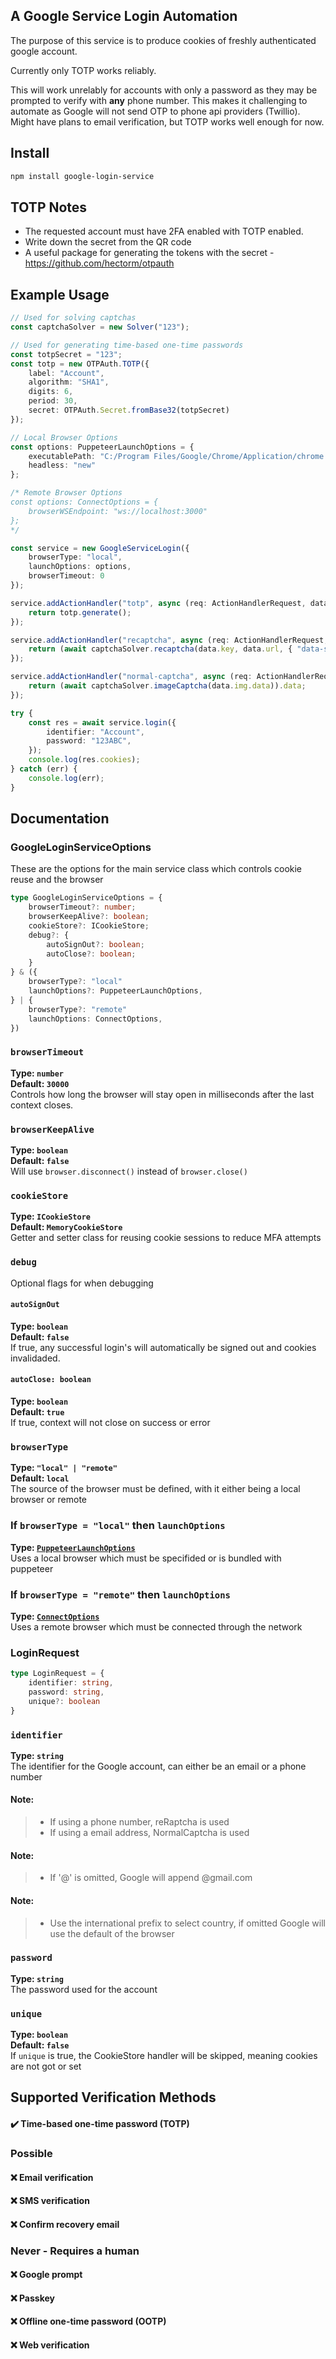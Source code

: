 ## A Google Service Login Automation
The purpose of this service is to produce cookies of freshly authenticated google account.

Currently only TOTP works reliably.

This will work unrelably for accounts with only a password as they may be prompted to verify with <b>any</b> phone number.
This makes it challenging to automate as Google will not send OTP to phone api providers (Twillio). Might have plans to email verification, but TOTP works well enough for now.


## Install
```sh
npm install google-login-service
```

## TOTP Notes
* The requested account must have 2FA enabled with TOTP enabled.
* Write down the secret from the QR code
* A useful package for generating the tokens with the secret - https://github.com/hectorm/otpauth

## Example Usage
```ts
// Used for solving captchas
const captchaSolver = new Solver("123");

// Used for generating time-based one-time passwords
const totpSecret = "123";
const totp = new OTPAuth.TOTP({
	label: "Account",
	algorithm: "SHA1",
	digits: 6,
	period: 30,
	secret: OTPAuth.Secret.fromBase32(totpSecret)
});

// Local Browser Options
const options: PuppeteerLaunchOptions = {
	executablePath: "C:/Program Files/Google/Chrome/Application/chrome.exe",
	headless: "new"
};

/* Remote Browser Options
const options: ConnectOptions = {
	browserWSEndpoint: "ws://localhost:3000"
};
*/

const service = new GoogleServiceLogin({
	browserType: "local",
	launchOptions: options,
	browserTimeout: 0
});

service.addActionHandler("totp", async (req: ActionHandlerRequest, data: undefined) => {
	return totp.generate();
});

service.addActionHandler("recaptcha", async (req: ActionHandlerRequest, data: ReCaptchaResponse) => {
	return (await captchaSolver.recaptcha(data.key, data.url, { "data-s": data.data_s })).data;
});

service.addActionHandler("normal-captcha", async (req: ActionHandlerRequest, data: NormalCaptchaResponse) => {
	return (await captchaSolver.imageCaptcha(data.img.data)).data;
});

try {
	const res = await service.login({
		identifier: "Account",
		password: "123ABC",
	});
	console.log(res.cookies);
} catch (err) {
	console.log(err);
}
```

## Documentation
### GoogleLoginServiceOptions
These are the options for the main service class which controls cookie reuse and the browser 
```ts
type GoogleLoginServiceOptions = {
	browserTimeout?: number;
	browserKeepAlive?: boolean;
	cookieStore?: ICookieStore;
	debug?: {
		autoSignOut?: boolean;
		autoClose?: boolean;
	}
} & ({
	browserType?: "local"
	launchOptions?: PuppeteerLaunchOptions,
} | {
	browserType?: "remote"
	launchOptions: ConnectOptions,
})
```
### `browserTimeout`
**Type: `number`**\
**Default: `30000`**\
Controls how long the browser will stay open in milliseconds after the last context closes.

### `browserKeepAlive`
**Type: `boolean`**\
**Default: `false`**\
Will use `browser.disconnect()` instead of `browser.close()`

### `cookieStore`
**Type: `ICookieStore`**\
**Default: `MemoryCookieStore`**\
Getter and setter class for reusing cookie sessions to reduce MFA attempts

### `debug`
Optional flags for when debugging

#### `autoSignOut`
**Type: `boolean`**\
**Default: `false`**\
If true, any successful login's will automatically be signed out and cookies invalidaded.

#### `autoClose: boolean`
**Type: `boolean`**\
**Default: `true`**\
If true, context will not close on success or error

### `browserType`
**Type: `"local" | "remote"`**\
**Default: `local`**\
The source of the browser must be defined, with it either being a local browser or remote

### If `browserType = "local"` then `launchOptions`
**Type: [`PuppeteerLaunchOptions`](https://pptr.dev/api/puppeteer.puppeteerlaunchoptions)**\
Uses a local browser which must be specifided or is bundled with puppeteer

### If `browserType = "remote"` then `launchOptions`
**Type: [`ConnectOptions`](https://pptr.dev/api/puppeteer.connectoptions)**\
Uses a remote browser which must be connected through the network

### LoginRequest
```ts
type LoginRequest = {
    identifier: string,
    password: string,
    unique?: boolean
}
```
### `identifier`
**Type: `string`**\
The identifier for the Google account, can either be an email or a phone number
#### **Note:**
> - If using a phone number, reRaptcha is used
> - If using a email address, NormalCaptcha is used
#### **Note:**
> - If '@' is omitted, Google will append @gmail.com
#### **Note:**
> - Use the international prefix to select country, if omitted Google will use the default of the browser
### `password`
**Type: `string`**\
The password used for the account
### `unique`
**Type: `boolean`**\
**Default: `false`**\
If `unique` is true, the CookieStore handler will be skipped, meaning cookies are not got or set

## Supported Verification Methods
#### ✔️ Time-based one-time password (TOTP)

### Possible
#### ❌ Email verification
#### ❌ SMS verification 
#### ❌ Confirm recovery email

### Never - Requires a human
#### ❌ Google prompt
#### ❌ Passkey
#### ❌ Offline one-time password (OOTP)
#### ❌ Web verification